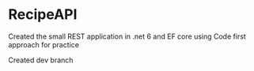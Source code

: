 # RecipeAPI
Created the small REST application in .net 6 and EF core using Code first approach for practice

Created dev branch
